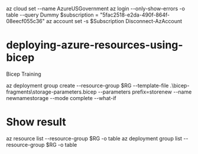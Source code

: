 az cloud set --name AzureUSGovernment
az login --only-show-errors -o table --query Dummy
$subscription = "5fac2518-e2da-490f-864f-08eecf055c36"
az account set -s $Subscription
Disconnect-AzAccount
# deploying-azure-resources-using-bicep

Bicep Training

az deployment group create --resource-group $RG --template-file .\bicep-fragments\storage-parameters.bicep --parameters prefix=storenew --name newnamestorage --mode complete --what-if

# Show result

az resource list --resource-group $RG -o table
az deployment group list --resource-group $RG -o table
